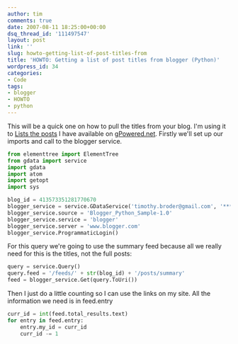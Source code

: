 ```yaml
---
author: tim
comments: true
date: 2007-08-11 18:25:00+00:00
dsq_thread_id: '111497547'
layout: post
link: ''
slug: howto-getting-list-of-post-titles-from
title: 'HOWTO: Getting a list of post titles from blogger (Python)'
wordpress_id: 34
categories:
- Code
tags:
- blogger
- HOWTO
- python
---
```


This will be a quick one on how to pull the titles from your blog. I'm using
it to [Lists the posts](http://gpowered.net/g/postlist) I have available on
[gPowered.net](http://gpowered.net/g/). Firstly we'll set up our imports and
call to the blogger service.  


```python
from elementtree import ElementTree
from gdata import service
import gdata
import atom
import getopt
import sys

blog_id = 413573351281770670
blogger_service = service.GDataService('timothy.broder@gmail.com', '*****')
blogger_service.source = 'Blogger_Python_Sample-1.0'
blogger_service.service = 'blogger'
blogger_service.server = 'www.blogger.com'
blogger_service.ProgrammaticLogin()
```

For this query we're going to use the summary feed because all we really need
for this is the titles, not the full posts:  


```python
query = service.Query()
query.feed = '/feeds/' + str(blog_id) + '/posts/summary'
feed = blogger_service.Get(query.ToUri())
```

Then I just do a little counting so I can use the links on my site. All the
information we need is in feed.entry  


```python
curr_id = int(feed.total_results.text)
for entry in feed.entry:
    entry.my_id = curr_id
    curr_id -= 1
```

